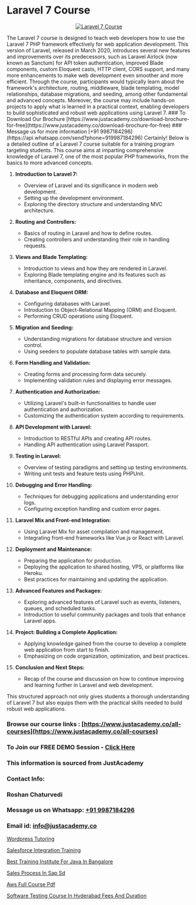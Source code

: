 # Laravel 7 Course

<p align="center">
  <a href="https://justacademy.co/storage2/course_image/1676637388_course_image.webp">
    <img src="https://justacademy.co/course-detail/laravel-training" alt="Laravel 7 Course">
  </a>
</p>
The Laravel 7 course is designed to teach web developers how to use the Laravel 7 PHP framework effectively for web application development. This version of Laravel, released in March 2020, introduces several new features and improvements over its predecessors, such as Laravel Airlock (now known as Sanctum) for API token authentication, improved Blade components, custom Eloquent casts, HTTP client, CORS support, and many more enhancements to make web development even smoother and more efficient. Through the course, participants would typically learn about the framework's architecture, routing, middleware, blade templating, model relationships, database migrations, and seeding, among other fundamental and advanced concepts. Moreover, the course may include hands-on projects to apply what is learned in a practical context, enabling developers to build sophisticated and robust web applications using Laravel 7.
### To Download Our Brochure [https://www.justacademy.co/download-brochure-for-free](https://www.justacademy.co/download-brochure-for-free)
### Message us for more information [+91 9987184296](https://api.whatsapp.com/send?phone=919987184296)
Certainly! Below is a detailed outline of a Laravel 7 course suitable for a training program targeting students. This course aims at imparting comprehensive knowledge of Laravel 7, one of the most popular PHP frameworks, from the basics to more advanced concepts.

1) **Introduction to Laravel 7:**
   - Overview of Laravel and its significance in modern web development.
   - Setting up the development environment.
   - Exploring the directory structure and understanding MVC architecture.

2) **Routing and Controllers:**
   - Basics of routing in Laravel and how to define routes.
   - Creating controllers and understanding their role in handling requests.

3) **Views and Blade Templating:**
   - Introduction to views and how they are rendered in Laravel.
   - Exploring Blade templating engine and its features such as inheritance, components, and directives.

4) **Database and Eloquent ORM:**
   - Configuring databases with Laravel.
   - Introduction to Object-Relational Mapping (ORM) and Eloquent.
   - Performing CRUD operations using Eloquent.

5) **Migration and Seeding:**
   - Understanding migrations for database structure and version control.
   - Using seeders to populate database tables with sample data.

6) **Form Handling and Validation:**
   - Creating forms and processing form data securely.
   - Implementing validation rules and displaying error messages.

7) **Authentication and Authorization:**
   - Utilizing Laravel's built-in functionalities to handle user authentication and authorization.
   - Customizing the authentication system according to requirements.

8) **API Development with Laravel:**
   - Introduction to RESTful APIs and creating API routes.
   - Handling API authentication using Laravel Passport.

9) **Testing in Laravel:**
   - Overview of testing paradigms and setting up testing environments.
   - Writing unit tests and feature tests using PHPUnit.

10) **Debugging and Error Handling:**
    - Techniques for debugging applications and understanding error logs.
    - Configuring exception handling and custom error pages.

11) **Laravel Mix and Front-end Integration:**
    - Using Laravel Mix for asset compilation and management.
    - Integrating front-end frameworks like Vue.js or React with Laravel.

12) **Deployment and Maintenance:**
    - Preparing the application for production.
    - Deploying the application to shared hosting, VPS, or platforms like Heroku.
    - Best practices for maintaining and updating the application.

13) **Advanced Features and Packages:**
    - Exploring advanced features of Laravel such as events, listeners, queues, and scheduled tasks.
    - Introduction to useful community packages and tools that enhance Laravel apps.

14) **Project: Building a Complete Application:**
    - Applying knowledge gained from the course to develop a complete web application from start to finish.
    - Emphasizing on code organization, optimization, and best practices.

15) **Conclusion and Next Steps:**
    - Recap of the course and discussion on how to continue improving and learning further in Laravel and web development.

This structured approach not only gives students a thorough understanding of Laravel 7 but also equips them with the practical skills needed to build robust web applications.

### Browse our course links : [https://www.justacademy.co/all-courses](https://www.justacademy.co/all-courses) 
### To Join our FREE DEMO Session - [Click Here](https://www.justacademy.co/register-for-course-demo)


### This information is sourced from JustAcademy
### Contact Info:
### Roshan Chaturvedi
### Message us on Whatsapp: [+91 9987184296](https://api.whatsapp.com/send?phone=919987184296)
### Email id: [info@justacademy.co](mailto:info@justacademy.co)
                
[Wordpress Tutoring](https://www.linkedin.com/pulse/wordpress-tutoring-justacademy-pune-clxmc/)

[Salesforce Integration Training](https://www.linkedin.com/pulse/salesforce-integration-training-justacademy-thane-tcuac?trackingId=LrBTyRsKnSnrzSJZPHaEww%3D%3D&lipi=urn%3Ali%3Apage%3Ad_flagship3_company_admin%3B5LFFxHfxSIO4W925HATEJA%3D%3D)

[Best Training Institute For Java In Bangalore](https://medium.com/@justacademytraining/best-training-institute-for-java-in-bangalore-45a299a592da)

[Sales Process In Sap Sd](https://medium.com/@ranemanish460/sales-process-in-sap-sd-ef0f4d990b73)

[Aws Full Course Pdf](https://justacademyin.github.io/justacademy/aws-full-course-pdf)

[Software Testing Course In Hyderabad Fees And Duration](https://justacademyin.github.io/justacademy/software-testing-course-in-hyderabad-fees-and-duration)

